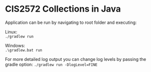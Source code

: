 # CIS2572 Collections in Java

Application can be run by navigating to root folder and executing:

Linux:  
`./gradlew run`

Windows:  
`.\gradlew.bat run`

For more detailed log output you can change log levels by passing the gradle option:
`./gradlew run -DlogLevel=FINE`

